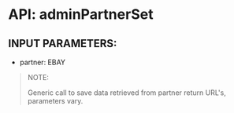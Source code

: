 # API: adminPartnerSet




## INPUT PARAMETERS: ##
  * partner: EBAY

> NOTE:
> 
> Generic call to save data retrieved from partner return URL's, parameters vary.
> 
